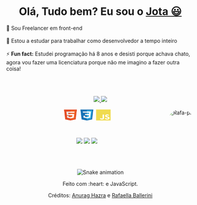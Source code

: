 ### 
<h1 align="center">
    Olá, Tudo bem? Eu sou o 
    <a href="https://www.linkedin.com/in/jo%C3%A3o-barbosa-1a76b7263/">Jota 😃️</a>
  </h1>

🔭 Sou Freelancer em front-end<br><br>
🌱 Estou a estudar para trabalhar como desenvolvedor a tempo inteiro<br><br>
⚡ <b>Fun fact:</b> Estudei programação há 8 anos e desisti porque achava chato, agora vou fazer uma licenciatura porque não me imagino a fazer outra coisa!<br><br><br> <br>

<div align="center">
  <a href="https://github.com/JotaBarbosaDev">
    <img height="150em" src="https://github-readme-stats.vercel.app/api?username=JotaBarbosaDev&count_private=true&include_all_commits=true&show_icons=true&theme=dracula&hide_border=false&show_owner=true"/>
    <img height="150em" src="https://github-readme-stats.vercel.app/api/top-langs/?username=JotaBarbosaDev&theme=dracula&hide_border=false&&layout=compact"/>
  </a>
</div>

<!--Link para os icons de mais linguagens:   https://devicon.dev/-->
<div align="center" valign="top"><br>
<img align="center" alt="Rafa-HTML" height="30" width="40" src="https://raw.githubusercontent.com/devicons/devicon/master/icons/html5/html5-original.svg">
  <img align="center" alt="Rafa-CSS" height="30" width="40" src="https://raw.githubusercontent.com/devicons/devicon/master/icons/css3/css3-original.svg">
  <img align="center" alt="Rafa-Js" height="30" width="40" src="https://raw.githubusercontent.com/devicons/devicon/master/icons/javascript/javascript-plain.svg">
  <img align="right" alt="Rafa-pic" height="150" style="border-radius:50px;" src="https://cdn.dribbble.com/users/1282416/screenshots/2857106/media/160309d3eab364fb86e8d2a158b20059.gif">
  </div>
  
  ##
 <!--Link para estilo de botões das redes sociais: https://dev.to/envoy_/150-badges-for-github-pnk-->
<div align="center" valign="top"><br> 
  <a href="https://instagram.com/joao.barbosa.37" target="_blank"><img src="https://img.shields.io/badge/-Instagram-%23E4405F?style=for-the-badge&logo=instagram&logoColor=white" target="_blank"></a>
  <a href = "mailto:jotambbarbosa@gmail.com"><img src="https://img.shields.io/badge/-Gmail-%23333?style=for-the-badge&logo=gmail&logoColor=white" target="_blank"></a>
  <a href="https://www.linkedin.com/in/jo%C3%A3o-barbosa-1a76b7263/" target="_blank"><img src="https://img.shields.io/badge/-LinkedIn-%230077B5?style=for-the-badge&logo=linkedin&logoColor=white" target="_blank"></a> 
</div><br><br><br>

<div align="center">

  ![Snake animation](https://github.com/danielbped/danielbped/blob/output/github-contribution-grid-snake.svg)
  
</div>

<div align="center">
  <p>Feito com :heart: e JavaScript.</p>
  <p>Créditos: <a href="https://github.com/anuraghazra/github-readme-stats">Anurag Hazra</a> e <a href="https://github.com/rafaballerini">Rafaella Ballerini</a></p>
</div>

